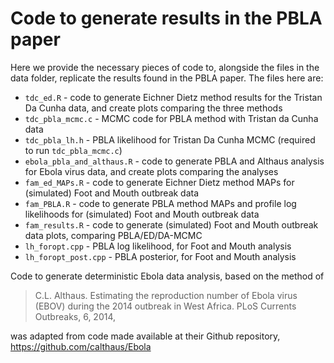 # Code to generate results in the PBLA paper

Here we provide the necessary pieces of code to, alongside the files in the data folder, replicate the results found in the PBLA paper. 
The files here are:

* `tdc_ed.R` - code to generate Eichner Dietz method results for the Tristan Da Cunha data, and create plots comparing the three methods
* `tdc_pbla_mcmc.c` - MCMC code for PBLA method with Tristan da Cunha data
* `tdc_pbla_lh.h` - PBLA likelihood for Tristan Da Cunha MCMC (required to run `tdc_pbla_mcmc.c`)
* `ebola_pbla_and_althaus.R` - code to generate PBLA and Althaus analysis for Ebola virus data, and create plots comparing the analyses
* `fam_ed_MAPs.R` - code to generate Eichner Dietz method MAPs for (simulated) Foot and Mouth outbreak data
* `fam_PBLA.R` - code to generate PBLA method MAPs and profile log likelihoods for (simulated) Foot and Mouth outbreak data
* `fam_results.R` - code to generate (simulated) Foot and Mouth outbreak data plots, comparing PBLA/ED/DA-MCMC
* `lh_foropt.cpp` - PBLA log likelihood, for Foot and Mouth analysis
* `lh_foropt_post.cpp` - PBLA posterior, for Foot and Mouth analysis

Code to generate deterministic Ebola data analysis, based on the method of 
> C.L. Althaus. Estimating the reproduction number of Ebola virus (EBOV) during
> the 2014 outbreak in West Africa. PLoS Currents Outbreaks, 6, 2014,

was adapted from code made available at their Github repository, https://github.com/calthaus/Ebola


